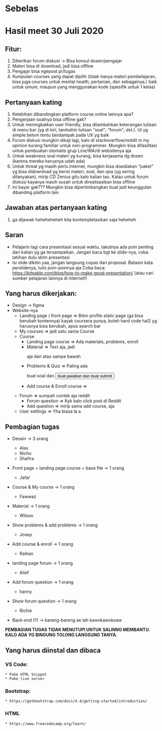 # Sebelas

# Hasil meet 30 Juli 2020
## Fitur:
1. Diberikan forum diskusi  -> Bisa konsul dosen/pengajar
2. Materi bisa di download, jadi bisa offline
3. Pengajar bisa ngepost pr/tugas
4. Kumpulan courses yang dapat dipilih (tidak hanya materi pembelajaran, bisa juga courses untuk mental health, pertanian, dan sebagainya.) baik untuk umum, maupun yang menggunakan kode (spesifik untuk 1 kelas)

## Pertanyaan kating
1. Kelebihan dibandingkan platform course online lainnya apa?
2. Pengerjaan soalnya bisa offline gak?
3. Untuk meningkatkan user friendly, bisa ditambahkan keterangan tulisan di menu bar (yg di kiri, tambahin tulisan "soal"; "forum"; dst.). UI yg simple belom tentu berdampak pada UX yg baik
4. Forum diskusi mungkin dikaji lagi, kalo di stackoverflow/reddit in my opinion kurang familiar untuk non-programmer. Mungkin bisa difasilitasi untuk pembuatan otomatis grup Line/WA/di websitenya aja
5. Untuk weakness soal materi yg kurang, bisa kerjasama dg dosen (karena mereka harusnya udah ada)
6. Untuk threat yg masih perlu internet, mungkin bisa disediakan "paket" yg bisa didownload yg berisi materi, soal, dan qna (yg sering ditanyakan), mirip CD Zenius gitu kalo kalian tau. Kalau untuk forum diskusi kayanya masih susah untuk direalisasikan bisa offline
7. Ini bayar gak??? Mungkin bisa dipertimbangkan buat jadi keunggulan dibanding platform lain

## Jawaban atas pertanyaan kating
1. ga dijawab heheheheheh kita kontempletasikan saja heheheh

## Saran
- Pelajarin lagi cara presentasii sesuai waktu, takutnya ada poin penting dari kalian yg ga tersampaikan. Jangan baca bgt ke slide-nya, coba latiihan dulu sblm presentasi
- Isi slide dikitin yaa, jangan langsung copas dari proposal. Batasin kata perslidenya, tulis poin-poinnya aja
Coba baca: https://biteable.com/blog/how-to-make-good-presentation/ (atau cari sumber pelajaran lainnya di internet!)

## Yang harus dikerjakan:
* Design -> figma
* Website-nya
    * Landing page / front page => Bikin profile static page (ga bisa berubah kontennya) kayak coursera punya, boleh hard code hal2 yg harusnya bsia berubah, apus search bar
    * My courses => jadi satu sama Course
    * Course
        * Landing page course => Ada materials, problems, enroll
        * Material => Text aja, jadi <p> aja dari atas sampe bawah
        * Problems & Quiz => Paling ada <p> buat soal dan <button> buat jawaban dan <submit> buat submit
        * Add course & Enroll course => <form>
    * Forum => sumpah contek aja reddit
        * Forum question => Kyk kalo click post di Reddit
        * Add question => mirip sama add course, <form> aja
    * User settings => Yha biasa la a

## Pembagian tugas
* Desain -> 3 orang
    * Alex
    * Nicho
    * Shafira
* Front page + landing page course + base file -> 1 orang
    * Jafar
* Course & My course -> 1 orang
    * Fawwaz
* Material -> 1 orang
    * Wilson
* Show problems & add problems -> 1 orang
    * Josep
* Add course & enroll -> 1 orang
    * Raihan
* landing page forum -> 1 orang
    * Alief
* Add forum question -> 1 orang
    * hanny
* Show forum question -> 1 orang
    * Richie

* Back-end (?) -> bareng-bareng ae lah kawokawokoaw

**PEMBAGIAN TUGAS TIDAK MENUTUPI UNTUK SALINNG MEMBANTU. KALO ADA YG BINGUNG TOLONG LANGSUNG TANYA.**

## Yang harus diinstal dan dibaca
### VS Code:
    * Pake HTML Snippet
    * Pake live server

### Bootstrap:
    * https://getbootstrap.com/docs/4.4/getting-started/introduction/

### HTML
    * https://www.freecodecamp.org/learn/
